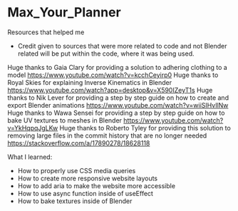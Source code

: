 # Max_Your_Planner

Resources that helped me

* Credit given to sources that were more related to code and not Blender related will be put within the code, where it was being used.

Huge thanks to Gaia Clary for providing a solution to adhering clothing to a model https://www.youtube.com/watch?v=kcchCeyirp0
Huge thanks to Royal Skies for explaining Inverse Kinematics in Blender https://www.youtube.com/watch?app=desktop&v=X590IZeyT1s
Huge thanks to Nik Lever for providing a step by step guide on how to create and export Blender animations https://www.youtube.com/watch?v=wiiSIHvIlNw
Huge thanks to Wawa Sensei for providing a step by step guide on how to bake UV textures to meshes in Blender https://www.youtube.com/watch?v=YkHqpqJgLKw
Huge thanks to Roberto Tyley for providing this solution to removing large files in the commit history that are no longer needed https://stackoverflow.com/a/17890278/18628118

What I learned:

- How to properly use CSS media queries
- How to create more responsive website layouts
- How to add aria to make the website more accessible
- How to use async function inside of useEffect
- How to bake textures inside of Blender
